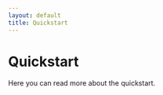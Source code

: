 ```yaml
---
layout: default
title: Quickstart
---
```


# Quickstart

Here you can read more about the quickstart.
